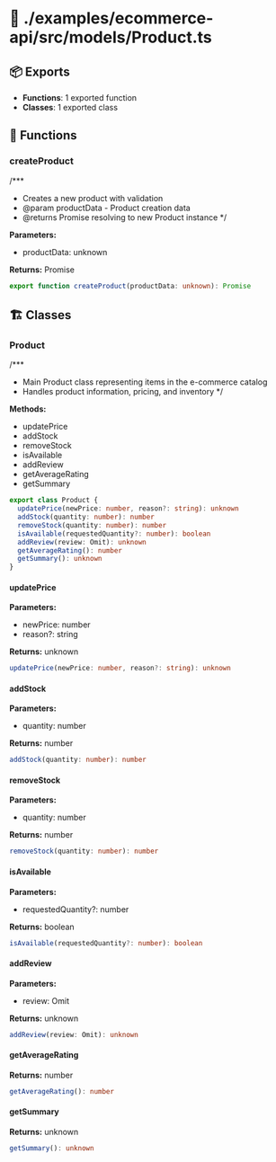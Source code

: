 # 📁 ./examples/ecommerce-api/src/models/Product.ts

## 📦 Exports
- **Functions**: 1 exported function
- **Classes**: 1 exported class

## 🔧 Functions

### createProduct
/***
 * Creates a new product with validation
 * @param productData - Product creation data
 * @returns Promise resolving to new Product instance
 */


**Parameters:**
- productData: unknown

**Returns:** Promise

```typescript
export function createProduct(productData: unknown): Promise
```

## 🏗️ Classes

### Product
/***
 * Main Product class representing items in the e-commerce catalog
 * Handles product information, pricing, and inventory
 */

**Methods:**
- updatePrice
- addStock
- removeStock
- isAvailable
- addReview
- getAverageRating
- getSummary

```typescript
export class Product {
  updatePrice(newPrice: number, reason?: string): unknown
  addStock(quantity: number): number
  removeStock(quantity: number): number
  isAvailable(requestedQuantity?: number): boolean
  addReview(review: Omit): unknown
  getAverageRating(): number
  getSummary(): unknown
}
```

#### updatePrice

**Parameters:**
- newPrice: number
- reason?: string

**Returns:** unknown

```typescript
updatePrice(newPrice: number, reason?: string): unknown
```

#### addStock

**Parameters:**
- quantity: number

**Returns:** number

```typescript
addStock(quantity: number): number
```

#### removeStock

**Parameters:**
- quantity: number

**Returns:** number

```typescript
removeStock(quantity: number): number
```

#### isAvailable

**Parameters:**
- requestedQuantity?: number

**Returns:** boolean

```typescript
isAvailable(requestedQuantity?: number): boolean
```

#### addReview

**Parameters:**
- review: Omit

**Returns:** unknown

```typescript
addReview(review: Omit): unknown
```

#### getAverageRating

**Returns:** number

```typescript
getAverageRating(): number
```

#### getSummary

**Returns:** unknown

```typescript
getSummary(): unknown
```